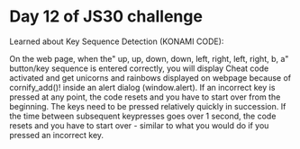 # Day 12 of JS30 challenge

Learned about Key Sequence Detection (KONAMI CODE):


On the web page, when the" up, up, down, down, left, right, left, right, b, a" button/key sequence is entered correctly, you will display Cheat code activated and get unicorns and rainbows displayed on webpage because of   cornify_add()! inside an alert dialog (window.alert). If an incorrect key is pressed at any point, the code resets and you have to start over from the beginning. The keys need to be pressed relatively quickly in succession. If the time between subsequent keypresses goes over 1 second, the code resets and you have to start over - similar to what you would do if you pressed an incorrect key.

